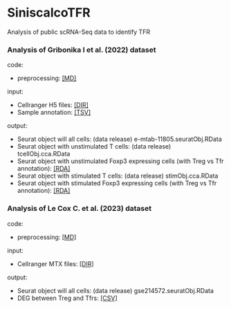 # SiniscalcoTFR
Analysis of public scRNA-Seq data to identify TFR

### Analysis of Gribonika I et al. (2022) dataset
code:
- preprocessing: [[MD]](code/20240426_siniscalcoTFR.e-mtab-11805.md)

input:
- Cellranger H5 files: [[DIR]](input/)  
- Sample annotation: [[TSV]](input/E-MTAB-11805.sdrf.txt)  
  
output:  
- Seurat object will all cells: (data release) e-mtab-11805.seuratObj.RData  
- Seurat object with unstimulated T cells: (data release) tcellObj.cca.RData  
- Seurat object with unstimulated Foxp3 expressing cells (with Treg vs Tfr annotation): [[RDA]](output/foxp3Obj.unstim.RData)  
- Seurat object with stimulated T cells: (data release) stimObj.cca.RData  
- Seurat object with stimulated Foxp3 expressing cells (with Treg vs Tfr annotation): [[RDA]](output/foxp3Obj.stim.RData)


### Analysis of Le Cox C. et al. (2023) dataset
code:
- preprocessing: [[MD]](code/20240426_siniscalcoTFR.gse214572.md)  

input:
- Cellranger MTX files: [[DIR]](input/)  
  
output:  
- Seurat object will all cells: (data release) gse214572.seuratObj.RData  
- DEG between Treg and Tfrs: [[CSV]](output/gse214572.deg_treg_tfr.csv)  